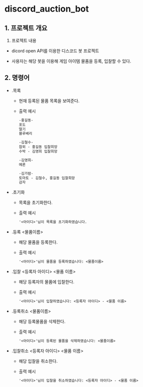 # discord_auction_bot

## 1. 프로젝트 개요

1. 프로젝트 내용

  * dicord open API를 이용한 디스코드 봇 프로젝트

  * 사용자는 해당 봇을 이용해 게임 아이템 물품을 등록, 입찰할 수 있다.


## 2. 명령어

* .목록

  * 현재 등록된 물품 목록을 보여준다.

  * 출력 예시

    ```markdown
    -홍길동-
    포도
    딸기
    블루베리

    -김철수-
    참외 - 홍길동 입찰희망
    수박 - 김영희 입찰희망

    -김영희-
    메론

    -김가람-
    토마토 - 김철수, 홍길동 입찰희망
    감자
    ```

* .초기화

  * 목록을 초기화한다.

  * 출력 예시

    ```markdown
    '<아이디>'님이 목록을 초기화하였습니다.
    ```

* .등록 <물품이름>

  * 해당 물품을 등록한다.

  * 출력 예시

    ```markdown
    '<아이디>'님이 물품을 등록하였습니다: <물품이름>
    ```

* .입찰 <등록자 아이디> <물품 이름>

  * 해당 등록자의 물품에 입찰한다.

  * 출력 예시

    ```markdown
    '<아이디>'님이 입찰하였습니다: <등록자 아이디> - <물품 이름>
    ```

* .등록취소 <물품이름>

  * 해당 등록물품을 삭제한다.

  * 출력 예시

    ```markdown
    '<아이디>'님이 등록된 물품을 삭제하였습니다: <물품이름>
    ```

* .입찰취소 <등록자 아이디> <물품 이름>

  * 해당 입찰을 취소한다.

  * 출력 예시

    ```markdown
    '<아이디>'님이 입찰을 취소하였습니다: <등록자 아이디> - <물품 이름>
    ```

